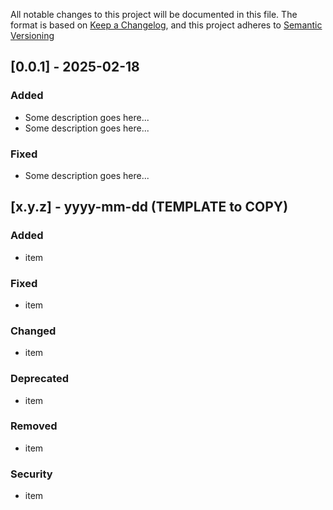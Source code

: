 All notable changes to this project will be documented in this file.
The format is based on [Keep a Changelog](https://keepachangelog.com/en/1.1.0/), and this project adheres to [Semantic Versioning](https://semver.org/spec/v2.0.0.html)
 
## [0.0.1] - 2025-02-18

### Added
- Some description goes here...
- Some description goes here...

### Fixed
- Some description goes here...

## [x.y.z] - yyyy-mm-dd (TEMPLATE to COPY)
### Added
- item
### Fixed
- item
### Changed
- item
### Deprecated
- item
### Removed
- item
### Security
- item
